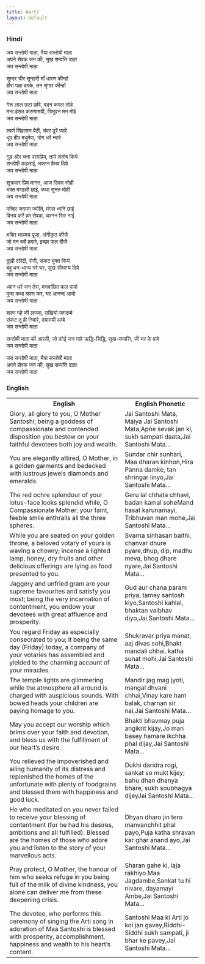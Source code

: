 ```yaml
---
title: Aarti
layout: default
---
```


### Hindi

जय सन्तोषी माता, मैया सन्तोषी माता  
अपने सेवक जन की, सुख सम्पत्ति दाता  
जय सन्तोषी माता

सुन्दर चीर सुनहरी माँ धारण कीन्हों  
हीरा पन्ना दमके, तन श्रृंगार कीन्हों  
जय सन्तोषी माता

गेरू लाल छटा छवि, बदन कमल सोहे  
मन्द हंसत करुणामयी, त्रिभुवन मन मोहे  
जय सन्तोषी माता

स्वर्ण सिंहासन बैठी, चंवर ढुरें प्यारे  
धूप दीप मधुमेवा, भोग धरें न्यारे  
जय सन्तोषी माता

गुड़ और चना परमप्रिय, तामे संतोष किये  
सन्तोषी कहलाई, भक्तन वैभव दिये  
जय सन्तोषी माता

शुक्रवार प्रिय मानत, आज दिवस सोही  
भक्त मण्डली छाई, कथा सुनत मोही  
जय सन्तोषी माता

मन्दिर जगमग ज्योति, मंगल ध्वनि छाई  
विनय करें हम सेवक, चरनन सिर नाई  
जय सन्तोषी माता

भक्ति भावमय पूजा, अंगीकृत कीजै  
जो मन बसै हमारे, इच्छा फल दीजै  
जय सन्तोषी माता

दुखी दरिद्री, रोगी, संकट मुक्त किये  
बहु धन-धान्य भरे घर, सुख सौभाग्य दिये  
जय सन्तोषी माता

ध्यान धरे जन तेरा, मनवांछित फल पायो  
पूजा कथा श्रवण कर, घर आनन्द आयो  
जय सन्तोषी माता

शरण गहे की लज्जा, राखियो जगदम्बे  
संकट तू ही निवारे, दयामयी अम्बे  
जय सन्तोषी माता

सन्तोषी माता की आरती, जो कोई जन गावे ऋद्धि-सिद्धि, सुख-सम्पत्ति, जी भर के पावे  
जय सन्तोषी माता

जय सन्तोषी माता, मैया सन्तोषी माता  
अपने सेवक जन की, सुख सम्पत्ति दाता  
जय सन्तोषी माता

### English

<table>
<col width="60%">
<col width="40%">
<tr border="0">
  <th border="0">English</th>
  <th border="0">English Phonetic</th>
</tr>
<tr>
  <td>Glory, all glory to you, O Mother Santoshi; being a goddess of compassionate and contended disposition you bestow on your faithful devotees both joy and wealth.</td>
  <td>Jai Santoshi Mata, Maiya Jai Santoshi Mata,Apne sevak jan ki, sukh sampati daata,Jai Santoshi Mata…</td>
</tr>
<tr>
  <td>You are elegantly attired, O Mother, in a golden garments and bedecked with lustrous jewels diamonds and emeralds.</td>
  <td>Sundar chir sunhari, Maa dharan kinhon,Hira Panna damke, tan shringar linyo,Jai Santoshi Mata…</td>
</tr>
<tr>
  <td>The red ochre splendour of your lotus-face looks splendid while, O Compassionate Mother; your faint, feeble smile enthralls all the three spheres.</td>
  <td>Geru lal chhata chhavi, badan kamal soheMand hasat karunamayi, Tribhuvan man mohe,Jai Santoshi Mata…</td>
</tr>
<tr>
  <td>While you are seated on your golden throne, a beloved votary of yours is waving a chowry; incense a lighted lamp, honey, dry fruits and other delicious offerings are lying as food presented to you.</td>
  <td>Svarna sinhasan baithi, chanvar dhure pyare,dhup, dip, madhu meva, bhog dhare nyare,Jai Santoshi Mata…</td>
</tr>
<tr>
  <td>Jaggery and unfried gram are your supreme favourites and satisfy you most; being the very incarnation of contentment, you endow your devotees with great affluence and prosperity.</td>
  <td>Gud aur chana param priya, tamey santosh kiyo,Santoshi kahlai, bhaktan vaibhav diyo,Jai Santoshi Mata…</td>
</tr>
<tr>
  <td>You regard Friday as especially consecrated to you; it being the same day (Friday) today, a company of your votaries has assembled and yielded to the charming account of your miracles.</td>
  <td>Shukravar priya manat, aaj divas sohi,Bhakt mandali chhai, katha sunat mohi,Jai Santoshi Mata…</td>
</tr>
<tr>
  <td>The temple lights are glimmering while the atmosphere all around is charged with auspicious sounds. With bowed heads your children are paying homage to you.</td>
  <td>Mandir jag mag jyoti, mangal dhvani chhai,Vinay kare ham balak, charnan sir nai,Jai Santoshi Mata…</td>
</tr>
<tr>
  <td>May you accept our worship which brims over your faith and devotion, and bless us with the fulfillment of our heart’s desire.</td>
  <td>Bhakti bhavmay puja angikrit kijay,Jo man basey hamare ikchha phal dijay,Jai Santoshi Mata…</td>
</tr>
<tr>
  <td>You relieved the impoverished and ailing humanity of its distress and replenished the homes of the unfortunate with plenty of foodgrains and blessed them with happiness and good luck.</td>
  <td>Dukhi daridra rogi, sankat so mukt kijey;<br /> bahu dhan dhanya bhare, sukh soubhagya dijeyJai Santoshi Mata…</td>
</tr>
<tr>
  <td>He who meditated on you never failed to receive your blessing of contentment (for he had his desires, ambitions and all fulfilled). Blessed are the homes of those who adore you and listen to the story of your marvellous acts.</td>
  <td>Dhyan dharo jin tero manvanchhit phal payo,Puja katha shravan kar ghar anand ayo,Jai Santoshi Mata…</td>
</tr>
<tr>
  <td>Pray protect, O Mother, the honour of him who seeks refuge in you being full of the milk of divine kindness, you alone can deliver me from these deepening crisis.</td>
  <td>Sharan gahe ki, laja rakhiyo Maa Jagdambe,Sankat tu hi nivare, dayamayi Ambe,Jai Santoshi Mata…</td>
</tr>
<tr>
  <td>The devotee, who performs this ceremony of singing the Arti song in adoration of Maa Santoshi is blessed with prosperity, accomplishment, happiness and wealth to his heart’s content.</td>
  <td>Santoshi Maa ki Arti jo koi jan gavey,Riddhi-Siddhi sukh sampati, ji bhar ke pavey,Jai Santoshi Mata…</td>
</tr>
</table>
